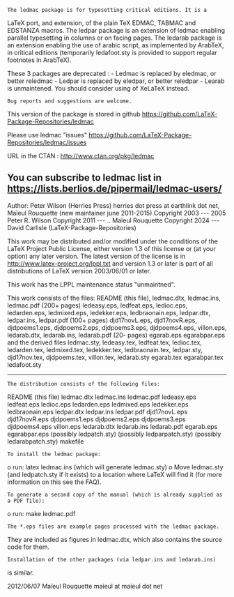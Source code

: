    The ledmac package is for typesetting critical editions. It is a
LaTeX port, and extension, of the plain TeX EDMAC, TABMAC and EDSTANZA
macros. The ledpar package is an extension of ledmac enabling parallel
typesetting in columns or on facing pages. The ledarab package is
an extension enabling the use of arabic script, as implemented by ArabTeX, 
in critical editions (temporarily ledafoot.sty is provided to support regular 
footnotes in ArabTeX).

These 3 packages are deprecated :
	- Ledmac is replaced by eledmac, or better reledmac
	- Ledpar is replaced by eledpar, or better reledpar
	- Learab is unmaintened. You should consider using of XeLaTeX instead.

    Bug reports and suggestions are welcome.

This version of the package is stored in github
https://github.com/LaTeX-Package-Repositories/ledmac

Please use ledmac "issues"
https://github.com/LaTeX-Package-Repositories/ledmac/issues

URL in the CTAN : http://www.ctan.org/pkg/ledmac

You can subscribe to ledmac list in https://lists.berlios.de/pipermail/ledmac-users/
-------------------------------------------------------------------- 
  Author: Peter Wilson (Herries Press) herries dot press at earthlink dot net, Maïeul Rouquette (new maintainer june 2011-2015)
  Copyright 2003 --- 2005 Peter R. Wilson
  Copyright 2011 --- .. Maïeul Rouquette
  Copyright 2024 --- David Carlisle (LaTeX-Package-Repositories)
 
  This work may be distributed and/or modified under the
  conditions of the LaTeX Project Public License, either
  version 1.3 of this license or (at your option) any 
  later version.
  The latest version of the license is in
     http://www.latex-project.org/lppl.txt
  and version 1.3 or later is part of all distributions of
  LaTeX version 2003/06/01 or later.
 
  This work has the LPPL maintenance status "unmaintned".
 
  This work consists of the files:
   README (this file), 
   ledmac.dtx, 
   ledmac.ins,
   ledmac.pdf   (200+ pages)
   ledeasy.eps, 
   ledfeat.eps, 
   ledioc.eps, 
   ledarden.eps, 
   ledmixed.eps,
   ledekker.eps, 
   ledbraonain.eps,
   ledpar.dtx,
   ledpar.ins,
   ledpar.pdf   (100+ pages)
   djd17novL.eps,
   djd17novR.eps,
   djdpoems1.eps,
   djdpoems2.eps,
   djdpoems3.eps,
   djdpoems4.eps,
   villon.eps,
   ledarab.dtx,
   ledarab.ins,
   ledarab.pdf (20- pages)
   egarab.eps
   egarabpar.eps
and the derived files 
   ledmac.sty, 
   ledeasy.tex, 
   ledfeat.tex, 
   ledioc.tex, 
   ledarden.tex,
   ledmixed.tex,
   ledekker.tex, 
   ledbraonain.tex,
   ledpar.sty,
   djd17nov.tex,
   djdpoems.tex, 
   villon.tex,
   ledarab.sty
   egarab.tex
   egarabpar.tex
   ledafoot.sty

-------------------------------------------------------------------- 

    The distribution consists of the following files:
README (this file)
ledmac.dtx
ledmac.ins
ledmac.pdf
ledeasy.eps
ledfeat.eps
ledioc.eps
ledarden.eps
ledmixed.eps
ledekker.eps
ledbraonain.eps
ledpar.dtx
ledpar.ins
ledpar.pdf
djd17novL.eps
djd17novR.eps
djdpoems1.eps
djdpoems2.eps
djdpoems3.eps
djdpoems4.eps
villon.eps
ledarab.dtx
ledarab.ins
ledarab.pdf
egarab.eps
egarabpar.eps
(possibly ledpatch.sty)
(possibly ledparpatch.sty)
(possibly ledarabpatch.sty)
makefile


    To install the ledmac package:
o run: latex ledmac.ins (which will generate ledmac.sty)
o Move ledmac.sty (and ledpatch.sty if it exists) to a location where 
  LaTeX will find it (for more information on this see the FAQ).

    To generate a second copy of the manual (which is already supplied as a PDF file):
o run: make ledmac.pdf

    The *.eps files are example pages processed with the ledmac package.
They are included as figures in ledmac.dtx, which also contains the
source code for them.

    Installation of the other packages (via ledpar.ins and ledarab.ins)
is similar.
 
2012/06/07
Maïeul Rouquette
maieul at maieul dot net

